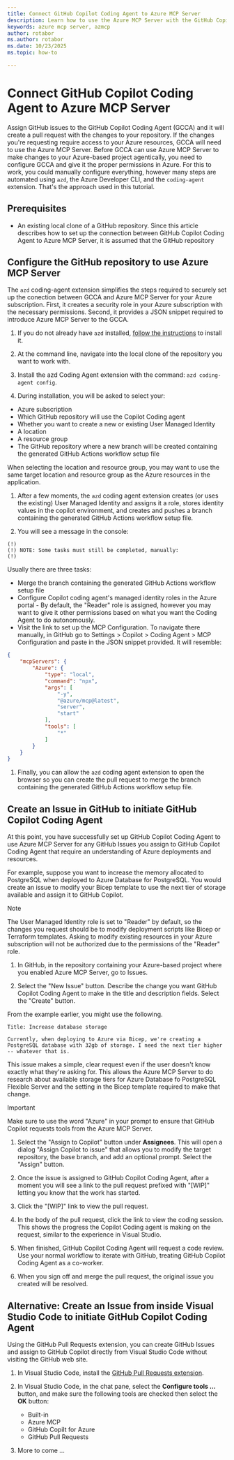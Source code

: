 ```yaml
---
title: Connect GitHub Copilot Coding Agent to Azure MCP Server
description: Learn how to use the Azure MCP Server with the GitHub Copilot Coding Agent.
keywords: azure mcp server, azmcp
author: rotabor
ms.author: rotabor
ms.date: 10/23/2025
ms.topic: how-to

---
```

# Connect GitHub Copilot Coding Agent to Azure MCP Server

Assign GitHub issues to the GitHub Copilot Coding Agent (GCCA) and it will create a pull request with the changes to your repository. If the changes you're requesting require access to your Azure resources, GCCA will need to use the Azure MCP Server. Before GCCA can use Azure MCP Server to make changes to your Azure-based project agentically, you need to configure GCCA and give it the proper permissions in Azure. For this to work, you could manually configure everything, however many steps are automated using `azd`, the Azure Developer CLI, and the `coding-agent` extension. That's the approach used in this tutorial.

## Prerequisites


- An existing local clone of a GitHub repository. Since this article describes how to set up the connection between GitHub Copilot Coding Agent to Azure MCP Server, it is assumed that the GitHub repository 


## Configure the GitHub repository to use Azure MCP Server

The `azd` coding-agent extension simplifies the steps required to securely set up the conection between GCCA and Azure MCP Server for your Azure subscription. First, it creates a security role in your Azure subscription with the necessary permissions. Second, it provides a JSON snippet required to introduce Azure MCP Server to the GCCA.

1. If you do not already have `azd` installed, [follow the instructions](../../azure-developer-cli/install-azd.md) to install it.

1. At the command line, navigate into the local clone of the repository you want to work with.

1. Install the azd Coding Agent extension with the command: `azd coding-agent config`. 

1. During installation, you will be asked to select your:
 
- Azure subscription
- Which GitHub repository will use the Copilot Coding agent
- Whether you want to create a new or existing User Managed Identity
- A location
- A resource group
- The GitHub repository where a new branch will be created containing the generated GitHub Actions workflow setup file

When selecting the location and resource group, you may want to use the same target location and resource group as the Azure resources in the application.

1. After a few moments, the `azd` coding agent extension creates (or uses the existing) User Managed Identity and assigns it a role, stores identity values in the copilot environment, and creates and pushes a branch containing the generated GitHub Actions workflow setup file.

1. You will see a message in the console:

```console
(!)
(!) NOTE: Some tasks must still be completed, manually:
(!)
```

Usually there are three tasks:

- Merge the branch containing the generated GitHub Actions workflow setup file
- Configure Copilot coding agent's managed identity roles in the Azure portal - By default, the "Reader" role is assigned, however you may want to give it other permissions based on what you want the Coding Agent to do autonomously.
- Visit the link to set up the MCP Configuration. To navigate there manually, in GitHub go to Settings > Copilot > Coding Agent > MCP Configuration and paste in the JSON snippet provided. It will resemble:

```json
{
    "mcpServers": {
        "Azure": {
            "type": "local",
            "command": "npx",
            "args": [
                "-y",
                "@azure/mcp@latest",
                "server",
                "start"
            ],
            "tools": [
                "*"
            ]
        }
    }
}
```

1. Finally, you can allow the `azd` coding agent extension to open the browser so you can create the pull request to merge the branch containing the generated GitHub Actions workflow setup file.


## Create an Issue in GitHub to initiate GitHub Copilot Coding Agent

At this point, you have successfully set up GitHub Copilot Coding Agent to use Azure MCP Server for any GitHub Issues you assign to GitHub Copilot Coding Agent that require an understanding of Azure deployments and resources. 

For example, suppose you want to increase the memory allocated to PostgreSQL when deployed to Azure Database for PostgreSQL. You would create an issue to modify your Bicep template to use the next tier of storage available and assign it to GitHub Copilot.

> [!NOTE]
> The User Managed Identity role is set to "Reader" by default, so the changes you request should be to modify deployment scripts like Bicep or Terraform templates. Asking to modify existing resources in your Azure subscription will not be authorized due to the permissions of the "Reader" role.

1. In GitHub, in the repository containing your Azure-based project where you enabled Azure MCP Server, go to Issues.

1. Select the "New Issue" button. Describe the change you want GitHub Copilot Coding Agent to make in the title and description fields. Select the "Create" button.

From the example earlier, you might use the following.

```text
Title: Increase database storage
 
Currently, when deploying to Azure via Bicep, we're creating a PostgreSQL database with 32gb of storage. I need the next tier higher -- whatever that is.
```

This issue makes a simple, clear request even if the user doesn't know exactly what they're asking for. This allows the Azure MCP Server to do research about available storage tiers for Azure Database fo PostgreSQL Flexible Server and the setting in the Bicep template required to make that change.

> [!Important]
> Make sure to use the word "Azure" in your prompt to ensure that GitHub Copilot requests tools from the Azure MCP Server.

1. Select the "Assign to Copilot" button under **Assignees**. This will open a dialog "Assign Copilot to issue" that allows you to modify the target repository, the base branch, and add an optional prompt. Select the "Assign" button.

1. Once the issue is assigned to GitHub Copilot Coding Agent, after a moment you will see a link to the pull request prefixed with "[WIP]" letting you know that the work has started.

1. Click the "[WIP]" link to view the pull request.

1. In the body of the pull request, click the link to view the coding session. This shows the progress the Copilot Coding agent is making on the request, similar to the experience in Visual Studio.

1. When finished, GitHub Copilot Coding Agent will request a code review. Use your normal workflow to iterate with GitHub, treating GitHub Copilot Coding Agent as a co-worker.

1. When you sign off and merge the pull request, the original issue you created will be resolved.


## Alternative: Create an Issue from inside Visual Studio Code to initiate GitHub Copilot Coding Agent

Using the GitHub Pull Requests extension, you can create GitHub Issues and assign to GitHub Copilot directly from Visual Studio Code without visiting the GitHub web site.

1. In Visual Studio Code, install the [GitHub Pull Requests extension](https://marketplace.visualstudio.com/items?itemName=GitHub.vscode-pull-request-github).

1. In Visual Studio Code, in the chat pane, select the **Configure tools ...** button, and make sure the following tools are checked then select the **OK** button:
   - Built-in 
   - Azure MCP
   - GitHub Copilt for Azure
   - GitHub Pull Requests

1. More to come ...
